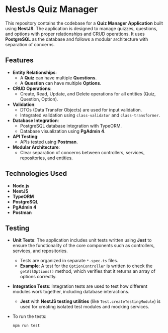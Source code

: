 # NestJs Quiz Manager

This repository contains the codebase for a **Quiz Manager Application** built using **NestJS**. The application is designed to manage quizzes, questions, and options with proper relationships and CRUD operations. It uses **PostgreSQL** as the database and follows a modular architecture with separation of concerns.

## Features

- **Entity Relationships**:
  - A **Quiz** can have multiple **Questions**.
  - A **Question** can have multiple **Options**.
- **CRUD Operations**:
  - Create, Read, Update, and Delete operations for all entities (Quiz, Question, Option).
- **Validation**:
  - DTOs (Data Transfer Objects) are used for input validation.
  - Integrated validation using `class-validator` and `class-transformer`.
- **Database Integration**:
  - PostgreSQL database integration with TypeORM.
  - Database visualization using **PgAdmin 4**.
- **API Testing**:
  - APIs tested using **Postman**.
- **Modular Architecture**:
  - Clear separation of concerns between controllers, services, repositories, and entities.

## Technologies Used

- **Node.js**
- **NestJS**
- **TypeORM**
- **PostgreSQL**
- **PgAdmin 4**
- **Postman**

## Testing

- **Unit Tests**: The application includes unit tests written using **Jest** to ensure the functionality of the core components such as controllers, services, and repositories.
  - Tests are organized in separate `*.spec.ts` files.
  - **Example**: A test for the `OptionController` is written to check the `getAllOptions()` method, which verifies that it returns an array of options correctly.
  
- **Integration Tests**: Integration tests are used to test how different modules work together, including database interactions.
  - **Jest** with **NestJS testing utilities** (like `Test.createTestingModule`) is used for creating isolated test modules and mocking services.
  
- To run the tests:
  ```bash
  npm run test
